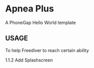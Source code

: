 # Apnea Plus

A PhoneGap Hello World template

## USAGE
To help Freediver to reach certain ability

1.1.2 Add Splashscreen